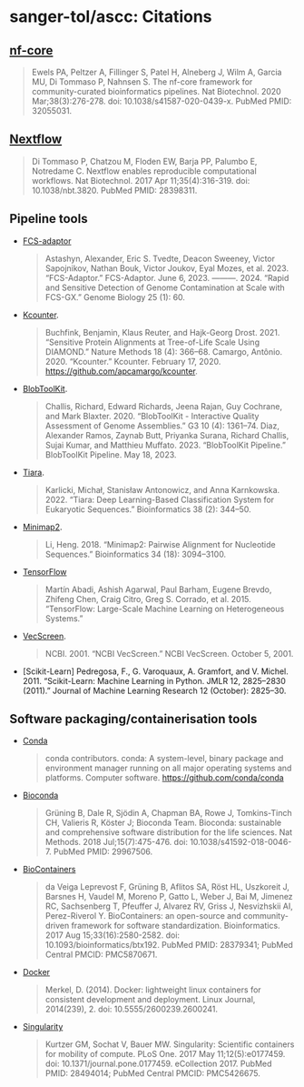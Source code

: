 # sanger-tol/ascc: Citations

## [nf-core](https://pubmed.ncbi.nlm.nih.gov/32055031/)

> Ewels PA, Peltzer A, Fillinger S, Patel H, Alneberg J, Wilm A, Garcia MU, Di Tommaso P, Nahnsen S. The nf-core framework for community-curated bioinformatics pipelines. Nat Biotechnol. 2020 Mar;38(3):276-278. doi: 10.1038/s41587-020-0439-x. PubMed PMID: 32055031.

## [Nextflow](https://pubmed.ncbi.nlm.nih.gov/28398311/)

> Di Tommaso P, Chatzou M, Floden EW, Barja PP, Palumbo E, Notredame C. Nextflow enables reproducible computational workflows. Nat Biotechnol. 2017 Apr 11;35(4):316-319. doi: 10.1038/nbt.3820. PubMed PMID: 28398311.

## Pipeline tools

- [FCS-adaptor](https://github.com/ncbi/fcs/wiki/FCS-adaptor-quickstart.)

  > Astashyn, Alexander, Eric S. Tvedte, Deacon Sweeney, Victor Sapojnikov, Nathan Bouk, Victor Joukov, Eyal Mozes, et al. 2023. “FCS-Adaptor.” FCS-Adaptor. June 6, 2023.
  > ———. 2024. “Rapid and Sensitive Detection of Genome Contamination at Scale with FCS-GX.” Genome Biology 25 (1): 60.

- [Kcounter](https://github.com/apcamargo/kcounter).

  > Buchfink, Benjamin, Klaus Reuter, and Hajk-Georg Drost. 2021. “Sensitive Protein Alignments at Tree-of-Life Scale Using DIAMOND.” Nature Methods 18 (4): 366–68.
  > Camargo, Antônio. 2020. “Kcounter.” Kcounter. February 17, 2020. https://github.com/apcamargo/kcounter.

- [BlobToolKit](https://github.com/sanger-tol/blobtoolkit).

  > Challis, Richard, Edward Richards, Jeena Rajan, Guy Cochrane, and Mark Blaxter. 2020. “BlobToolKit - Interactive Quality Assessment of Genome Assemblies.” G3 10 (4): 1361–74. Diaz, Alexander Ramos, Zaynab Butt, Priyanka Surana, Richard Challis, Sujai Kumar, and Matthieu Muffato. 2023. “BlobToolKit Pipeline.” BlobToolKit Pipeline. May 18, 2023.

- [Tiara](https://github.com/ibe-uw/tiara).

  > Karlicki, Michał, Stanisław Antonowicz, and Anna Karnkowska. 2022. “Tiara: Deep Learning-Based Classification System for Eukaryotic Sequences.” Bioinformatics 38 (2): 344–50.

- [Minimap2](https://github.com/lh3/minimap2).

  > Li, Heng. 2018. “Minimap2: Pairwise Alignment for Nucleotide Sequences.” Bioinformatics 34 (18): 3094–3100.

- [TensorFlow](https://www.tensorflow.org/)

  > Martín Abadi, Ashish Agarwal, Paul Barham, Eugene Brevdo, Zhifeng Chen, Craig Citro, Greg S. Corrado, et al. 2015. “TensorFlow: Large-Scale Machine Learning on Heterogeneous Systems.”

- [VecScreen](https://manpages.debian.org/testing/ncbi-tools-bin/vecscreen.1.en.html).

  > NCBI. 2001. “NCBI VecScreen.” NCBI VecScreen. October 5, 2001.

- [Scikit-Learn]
  Pedregosa, F., G. Varoquaux, A. Gramfort, and V. Michel. 2011. “Scikit-Learn: Machine Learning in Python. JMLR 12, 2825–2830 (2011).” Journal of Machine Learning Research 12 (October): 2825–30.

## Software packaging/containerisation tools

- [Conda](https://conda.org/)

  > conda contributors. conda: A system-level, binary package and environment manager running on all major operating systems and platforms. Computer software. https://github.com/conda/conda

- [Bioconda](https://pubmed.ncbi.nlm.nih.gov/29967506/)

  > Grüning B, Dale R, Sjödin A, Chapman BA, Rowe J, Tomkins-Tinch CH, Valieris R, Köster J; Bioconda Team. Bioconda: sustainable and comprehensive software distribution for the life sciences. Nat Methods. 2018 Jul;15(7):475-476. doi: 10.1038/s41592-018-0046-7. PubMed PMID: 29967506.

- [BioContainers](https://pubmed.ncbi.nlm.nih.gov/28379341/)

  > da Veiga Leprevost F, Grüning B, Aflitos SA, Röst HL, Uszkoreit J, Barsnes H, Vaudel M, Moreno P, Gatto L, Weber J, Bai M, Jimenez RC, Sachsenberg T, Pfeuffer J, Alvarez RV, Griss J, Nesvizhskii AI, Perez-Riverol Y. BioContainers: an open-source and community-driven framework for software standardization. Bioinformatics. 2017 Aug 15;33(16):2580-2582. doi: 10.1093/bioinformatics/btx192. PubMed PMID: 28379341; PubMed Central PMCID: PMC5870671.

- [Docker](https://dl.acm.org/doi/10.5555/2600239.2600241)

  > Merkel, D. (2014). Docker: lightweight linux containers for consistent development and deployment. Linux Journal, 2014(239), 2. doi: 10.5555/2600239.2600241.

- [Singularity](https://pubmed.ncbi.nlm.nih.gov/28494014/)

  > Kurtzer GM, Sochat V, Bauer MW. Singularity: Scientific containers for mobility of compute. PLoS One. 2017 May 11;12(5):e0177459. doi: 10.1371/journal.pone.0177459. eCollection 2017. PubMed PMID: 28494014; PubMed Central PMCID: PMC5426675.
